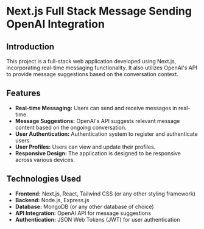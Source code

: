 # Next.js Full Stack Message Sending OpenAI Integration

## Introduction

This project is a full-stack web application developed using Next.js, incorporating real-time messaging functionality. It also utilizes OpenAI's API to provide message suggestions based on the conversation context.

## Features

- **Real-time Messaging:** Users can send and receive messages in real-time.
- **Message Suggestions:** OpenAI's API suggests relevant message content based on the ongoing conversation.
- **User Authentication:** Authentication system to register and authenticate users.
- **User Profiles:** Users can view and update their profiles.
- **Responsive Design:** The application is designed to be responsive across various devices.

## Technologies Used

- **Frontend:** Next.js, React, Tailwind CSS (or any other styling framework)
- **Backend:** Node.js, Express.js
- **Database:** MongoDB (or any other database of choice)
- **API Integration:** OpenAI API for message suggestions
- **Authentication:** JSON Web Tokens (JWT) for user authentication
